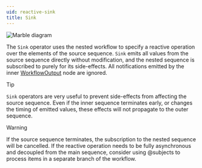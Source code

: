 ```yaml
---
uid: reactive-sink
title: Sink
---
```


![Marble diagram](~/images/reactive-sink.svg)

The `Sink` operator uses the nested workflow to specify a reactive operation over the elements of the source sequence. `Sink` emits all values from the source sequence directly without modification, and the nested sequence is subscribed to purely for its side-effects. All notifications emitted by the inner [WorkflowOutput](xref:Bonsai.Expressions.WorkflowOutputBuilder) node are ignored.

> [!Tip]
> `Sink` operators are very useful to prevent side-effects from affecting the source sequence. Even if the inner sequence terminates early, or changes the timing of emitted values, these effects will not propagate to the outer sequence.

> [!Warning]
> If the source sequence terminates, the subscription to the nested sequence will be cancelled. If the reactive operation needs to be fully asynchronous and decoupled from the main sequence, consider using @subjects to process items in a separate branch of the workflow.
